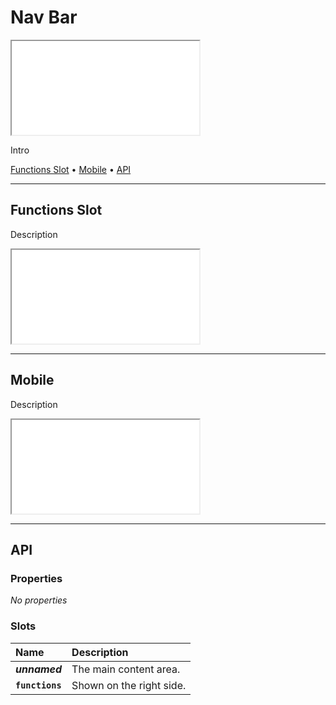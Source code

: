 # Nav Bar

<iframe src="./assets/docs/components/nav-bar/main.html"></iframe>

Intro

[Functions Slot](components/nav-bar#icon) • [Mobile](components/nav-bar#icon) • [API](components/nav-bar#api)

---

## Functions Slot

Description

<iframe src="./assets/docs/components/nav-bar/functions-slot.html"></iframe>

---

## Mobile

Description

<iframe src="./assets/docs/components/nav-bar/mobile.html"></iframe>

---

## API

### Properties

_No properties_

### Slots

| Name | Description |
| :-- | :-- |
| **_unnamed_** | The main content area. |
| **`functions`** | Shown on the right side. |